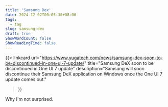 ```yaml
---
title: 'Samsung Dex'
date: 2024-12-02T00:05:30+08:00
tags:
  - tag
slug: samsung-dex
draft: true
ShowWordCount: false
ShowReadingTime: false
---
```

{{< linkcard 
  url="https://www.yugatech.com/news/samsung-dex-soon-to-be-discontinued-in-one-ui-7-update/" 
  title="Samsung DeX soon to be discontinued in One UI 7 update" 
  description="Samsung will soon discontinue their Samsung DeX application on Windows once the One UI 7 update comes out."
>}}

Why I'm not surprised.
